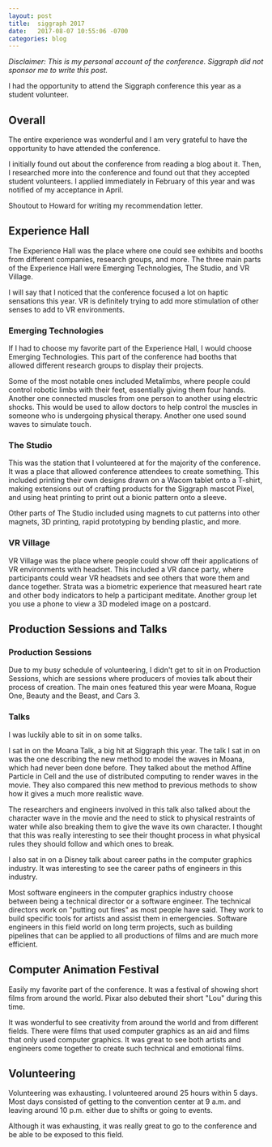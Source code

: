 ```yaml
---
layout: post
title:  siggraph 2017
date:   2017-08-07 10:55:06 -0700
categories: blog
---
```


*Disclaimer: This is my personal account of the conference. Siggraph did not sponsor me to write this post.*

I had the opportunity to attend the Siggraph conference this year as a student volunteer.

## Overall
The entire experience was wonderful and I am very grateful to have the
opportunity to have attended the conference.

I initially found out about the conference from reading a blog about it. Then,
I researched more into the conference and found out that they accepted student
volunteers. I applied immediately in February of this year and was notified of
my acceptance in April.

Shoutout to Howard for writing my recommendation letter.

## Experience Hall
The Experience Hall was the place where one could see exhibits and booths from
different companies, research groups, and more. The three main parts of the
Experience Hall were Emerging Technologies, The Studio, and VR Village.

I will say that I noticed that the conference focused a lot on haptic sensations
this year. VR is definitely trying to add more stimulation of other senses to
add to VR environments.

### Emerging Technologies
If I had to choose my favorite part of the Experience Hall, I would choose
Emerging Technologies. This part of the conference had booths that allowed
different research groups to display their projects.

Some of the most notable ones included Metalimbs, where people could control
robotic limbs with their feet, essentially giving them four hands. Another one
connected muscles from one person to another using electric shocks. This would
be used to allow doctors to help control the muscles in someone who is
undergoing physical therapy. Another one used sound waves to simulate touch.

### The Studio
This was the station that I volunteered at for the majority of the conference.
It was a place that allowed conference attendees to create something. This
included printing their own designs drawn on a Wacom tablet onto a T-shirt,
making extensions out of crafting products for the Siggraph mascot Pixel, and
using heat printing to print out a bionic pattern onto a sleeve.

Other parts of The Studio included using magnets to cut patterns into other
magnets, 3D printing, rapid prototyping by bending plastic, and more.

### VR Village
VR Village was the place where people could show off their applications of
VR environments with headset. This included a VR dance party, where participants
could wear VR headsets and see others that wore them and dance together. Strata
was a biometric experience that measured heart rate and other body indicators to
help a participant meditate. Another group let you use a phone to view
a 3D modeled image on a postcard.

## Production Sessions and Talks
### Production Sessions
Due to my busy schedule of volunteering, I didn't get to sit in on Production
Sessions, which are sessions where producers of movies talk about their process
of creation. The main ones featured this year were Moana, Rogue One, Beauty and
the Beast, and Cars 3.

### Talks
I was luckily able to sit in on some talks.

I sat in on the Moana Talk, a big hit at Siggraph this year. The talk I sat in
on was the one describing the new method to model the waves in Moana, which had
never been done before. They talked about the method Affine Particle in Cell and
the use of distributed computing to render waves in the movie. They also compared
this new method to previous methods to show how it gives a much more realistic
wave.

The researchers and engineers involved in this talk also talked about the
character wave in the movie and the need to stick to physical restraints of
water while also breaking them to give the wave its own character. I thought
that this was really interesting to see their thought process in what physical
rules they should follow and which ones to break.

I also sat in on a Disney talk about career paths in the computer graphics
industry. It was interesting to see the career paths of engineers in this
industry.

Most software engineers in the computer graphics industry choose between
being a technical director or a software engineer. The technical directors
work on "putting out fires" as most people have said. They work to build
specific tools for artists and assist them in emergencies. Software engineers in
this field world on long term projects, such as building pipelines that can be
applied to all productions of films and are much more efficient.

## Computer Animation Festival
Easily my favorite part of the conference. It was a festival of showing short
films from around the world. Pixar also debuted their short "Lou" during this
time.

It was wonderful to see creativity from around the world and from different
fields. There were films that used computer graphics as an aid and films that
only used computer graphics. It was great to see both artists and engineers
come together to create such technical and emotional films.

## Volunteering
Volunteering was exhausting. I volunteered around 25 hours within 5 days. Most
days consisted of getting to the convention center at 9 a.m. and leaving around
10 p.m. either due to shifts or going to events.

Although it was exhausting, it was really great to go to the conference and be
able to be exposed to this field.
